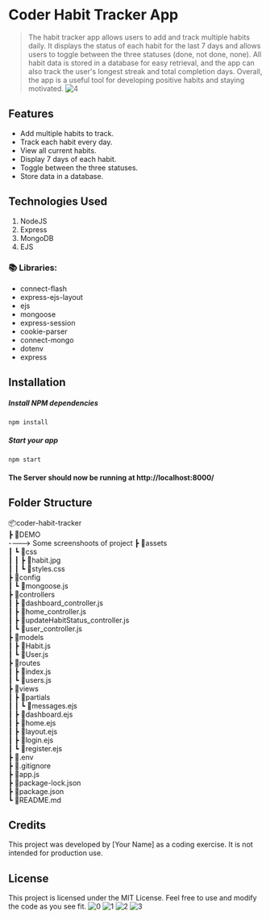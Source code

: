 # Coder Habit Tracker App
> The habit tracker app allows users to add and track multiple habits daily. It displays the status of each habit for the last 7 days and allows users to toggle between the three statuses (done, not done, none). All habit data is stored in a database for easy retrieval, and the app can also track the user's longest streak and total completion days. Overall, the app is a useful tool for developing positive habits and staying motivated.
![4](https://github.com/erpankajk4/Coder_Habit_Tracker/assets/118353291/c0e1831a-186e-4104-9d37-6349db24aa5d)

## Features 
- Add multiple habits to track.
- Track each habit every day.
- View all current habits.
- Display 7 days of each habit.
- Toggle between the three statuses.
- Store data in a database.

## Technologies Used
1.  NodeJS
2.  Express
3.  MongoDB
4.  EJS

### 📚 Libraries:
- connect-flash
- express-ejs-layout
- ejs
- mongoose
- express-session
- cookie-parser
- connect-mongo
- dotenv
- express

## Installation

##### Install NPM dependencies

`npm install`

##### Start your app

`npm start`

#### The Server should now be running at http://localhost:8000/

## Folder Structure
📦coder-habit-tracker<br>
 ┣ 📂DEMO<br> ----> Some screenshoots of project
 ┣ 📂assets<br>
 ┃ ┗ 📂css<br>
 ┃ ┃ ┣ 📜habit.jpg<br>
 ┃ ┃ ┗ 📜styles.css<br>
 ┣ 📂config<br>
 ┃ ┗ 📜mongoose.js<br>
 ┣ 📂controllers<br>
 ┃ ┣ 📜dashboard_controller.js<br>
 ┃ ┣ 📜home_controller.js<br>
 ┃ ┣ 📜updateHabitStatus_controller.js<br>
 ┃ ┗ 📜user_controller.js<br>
 ┣ 📂models<br>
 ┃ ┣ 📜Habit.js<br>
 ┃ ┗ 📜User.js<br>
 ┣ 📂routes<br>
 ┃ ┣ 📜index.js<br>
 ┃ ┗ 📜users.js<br>
 ┣ 📂views<br>
 ┃ ┣ 📂partials<br>
 ┃ ┃ ┗ 📜messages.ejs<br>
 ┃ ┣ 📜dashboard.ejs<br>
 ┃ ┣ 📜home.ejs<br>
 ┃ ┣ 📜layout.ejs<br>
 ┃ ┣ 📜login.ejs<br>
 ┃ ┗ 📜register.ejs<br>
 ┣ 📜.env<br>
 ┣ 📜.gitignore<br>
 ┣ 📜app.js<br>
 ┣ 📜package-lock.json<br>
 ┣ 📜package.json<br>
 ┗ 📜README.md<br>

## Credits
This project was developed by [Your Name] as a coding exercise. It is not intended for production use.

## License
This project is licensed under the MIT License. Feel free to use and modify the code as you see fit.
![0](https://github.com/erpankajk4/Coder_Habit_Tracker/assets/118353291/392d91c0-ec42-4acb-be8e-8c51e4716434)
![1](https://github.com/erpankajk4/Coder_Habit_Tracker/assets/118353291/7585b4ff-e21d-4f98-93f8-5b460efea870)
![2](https://github.com/erpankajk4/Coder_Habit_Tracker/assets/118353291/e11ffc1a-097e-4356-b921-bf17c596c984)
![3](https://github.com/erpankajk4/Coder_Habit_Tracker/assets/118353291/2425c0cc-fe2f-46f4-9e06-c92b26b93cb9)

